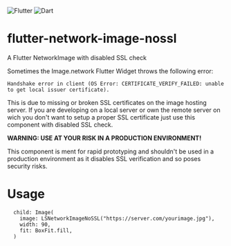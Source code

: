 ![Flutter](https://img.shields.io/badge/Flutter-%2302569B.svg?style=for-the-badge&logo=Flutter&logoColor=white)   ![Dart](https://img.shields.io/badge/dart-%230175C2.svg?style=for-the-badge&logo=dart&logoColor=white)

# flutter-network-image-nossl
A Flutter NetworkImage with disabled SSL check

Sometimes the Image.network Flutter Widget throws the following error:

`Handshake error in client (OS Error: CERTIFICATE_VERIFY_FAILED: unable to get local issuer certificate).`

This is due to missing or broken SSL certificates on the image hosting server.
If you are developing on a local server or own the remote server on wich you don't want to setup a proper SSL certificate just use this component with disabled SSL check.

**WARNING: USE AT YOUR RISK IN A PRODUCTION ENVIRONMENT!**

This component is ment for rapid prototyping and shouldn't be used in a production environment as it disables SSL verification and so poses security risks. 

# Usage

```
  child: Image( 
    image: LSNetworkImageNoSSL("https://server.com/yourimage.jpg"),
    width: 90,
    fit: BoxFit.fill,
  )
```
